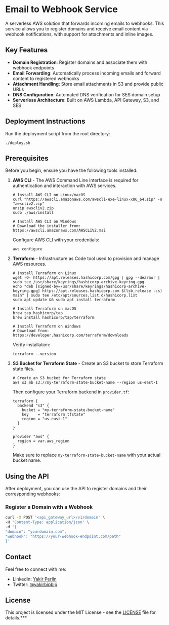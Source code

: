# Email to Webhook Service

A serverless AWS solution that forwards incoming emails to webhooks. This service allows you to register domains and receive email content via webhook notifications, with support for attachments and inline images.

## Key Features

- **Domain Registration**: Register domains and associate them with webhook endpoints
- **Email Forwarding**: Automatically process incoming emails and forward content to registered webhooks
- **Attachment Handling**: Store email attachments in S3 and provide public URLs
- **DNS Configuration**: Automated DNS verification for SES domain setup
- **Serverless Architecture**: Built on AWS Lambda, API Gateway, S3, and SES

## Deployment Instructions

Run the deployment script from the root directory:

```
./deploy.sh
```

## Prerequisites

Before you begin, ensure you have the following tools installed:

1. **AWS CLI** - The AWS Command Line Interface is required for authentication and interaction with AWS services.

   ```
   # Install AWS CLI on Linux/macOS
   curl "https://awscli.amazonaws.com/awscli-exe-linux-x86_64.zip" -o "awscliv2.zip"
   unzip awscliv2.zip
   sudo ./aws/install

   # Install AWS CLI on Windows
   # Download the installer from: https://awscli.amazonaws.com/AWSCLIV2.msi
   ```

   Configure AWS CLI with your credentials:

   ```
   aws configure
   ```

2. **Terraform** - Infrastructure as Code tool used to provision and manage AWS resources.

   ```
   # Install Terraform on Linux
   wget -O- https://apt.releases.hashicorp.com/gpg | gpg --dearmor | sudo tee /usr/share/keyrings/hashicorp-archive-keyring.gpg
   echo "deb [signed-by=/usr/share/keyrings/hashicorp-archive-keyring.gpg] https://apt.releases.hashicorp.com $(lsb_release -cs) main" | sudo tee /etc/apt/sources.list.d/hashicorp.list
   sudo apt update && sudo apt install terraform

   # Install Terraform on macOS
   brew tap hashicorp/tap
   brew install hashicorp/tap/terraform

   # Install Terraform on Windows
   # Download from: https://developer.hashicorp.com/terraform/downloads
   ```

   Verify installation:

   ```
   terraform --version
   ```

3. **S3 Bucket for Terraform State** - Create an S3 bucket to store Terraform state files.

   ```
   # Create an S3 bucket for Terraform state
   aws s3 mb s3://my-terraform-state-bucket-name --region us-east-1
   ```

   Then configure your Terraform backend in `provider.tf`:

   ```hcl
   terraform {
     backend "s3" {
       bucket = "my-terraform-state-bucket-name"
       key    = "terraform.tfstate"
       region = "us-east-1"
     }
   }

   provider "aws" {
     region = var.aws_region
   }
   ```

   Make sure to replace `my-terraform-state-bucket-name` with your actual bucket name.

## Using the API

After deployment, you can use the API to register domains and their corresponding webhooks:

### Register a Domain with a Webhook

```bash
curl -X POST '<api_gateway_url>/v1/domain' \
-H 'Content-Type: application/json' \
-d '{
"domain": "yourdomain.com",
"webhook": "https://your-webhook-endpoint.com/path"
}'
```

## Contact

Feel free to connect with me:

- LinkedIn: [Yakir Perlin](https://www.linkedin.com/in/yakirperlin/)
- Twitter: [@yakirbipbip](https://x.com/yakirbipbip)

## License

This project is licensed under the MIT License - see the [LICENSE](LICENSE) file for details.\*\*\*
